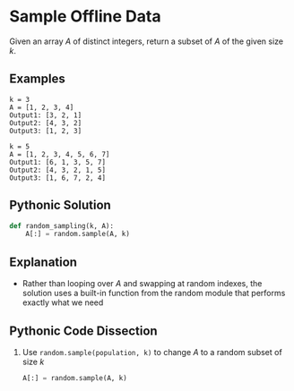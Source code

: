 # Sample Offline Data
Given an array _A_ of distinct integers, return a subset of _A_ of the given size _k_.

## Examples
```
k = 3
A = [1, 2, 3, 4]
Output1: [3, 2, 1]
Output2: [4, 3, 2]
Output3: [1, 2, 3]

k = 5
A = [1, 2, 3, 4, 5, 6, 7]
Output1: [6, 1, 3, 5, 7]
Output2: [4, 3, 2, 1, 5]
Output3: [1, 6, 7, 2, 4]
```

## Pythonic Solution
```python
def random_sampling(k, A):
    A[:] = random.sample(A, k)
```

## Explanation
* Rather than looping over _A_ and swapping at random indexes, the solution uses a built-in function from the random module that performs exactly what we need

## Pythonic Code Dissection
1. Use `random.sample(population, k)` to change _A_ to a random subset of size _k_
    ```python
    A[:] = random.sample(A, k)
    ```